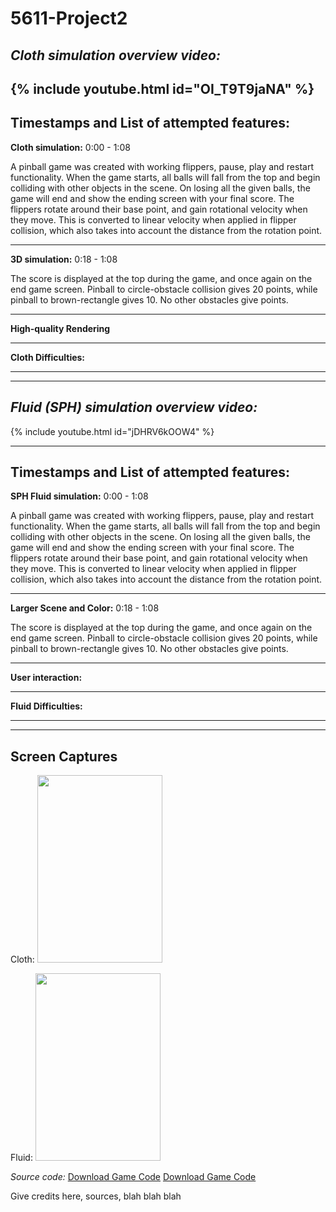 # 5611-Project2


***Cloth simulation overview video:***
---
{% include youtube.html id="OI_T9T9jaNA" %}
---

**Timestamps and List of attempted features:**
--
**Cloth simulation:** 0:00 - 1:08

A pinball game was created with working flippers, pause, play and restart functionality. When the game starts, all balls will fall from the top and begin colliding with other objects in the scene. On losing all the given balls, the game will end and show the ending screen with your final score. The flippers rotate around their base point, and gain rotational velocity when they move. This is converted to linear velocity when applied in flipper collision, which also takes into account the distance from the rotation point.

---
**3D simulation:** 0:18 - 1:08

The score is displayed at the top during the game, and once again on the end game screen. Pinball to circle-obstacle collision gives 20 points, while pinball to brown-rectangle gives 10. No other obstacles give points.

---
**High-quality Rendering**

---
**Cloth Difficulties:** 

------
-----


***Fluid (SPH) simulation overview video:***
---
{% include youtube.html id="jDHRV6kOOW4" %}

----

**Timestamps and List of attempted features:**
---
**SPH Fluid simulation:** 0:00 - 1:08

A pinball game was created with working flippers, pause, play and restart functionality. When the game starts, all balls will fall from the top and begin colliding with other objects in the scene. On losing all the given balls, the game will end and show the ending screen with your final score. The flippers rotate around their base point, and gain rotational velocity when they move. This is converted to linear velocity when applied in flipper collision, which also takes into account the distance from the rotation point.

---
**Larger Scene and Color:** 0:18 - 1:08

The score is displayed at the top during the game, and once again on the end game screen. Pinball to circle-obstacle collision gives 20 points, while pinball to brown-rectangle gives 10. No other obstacles give points.

---
**User interaction:**

---
**Fluid Difficulties:**

----
----
**Screen Captures**
-
Cloth: <img src="./docs/assets/gamestart.JPG" width="200" height="300">

Fluid: <img src="./docs/assets/gamestart.JPG" width="200" height="300">

*Source code:*
<a href= "CSCI5611_Project_1.pde" Cloth code>Download Game Code</a>
<a href= "CSCI5611_Project_1.pde" Fluid code>Download Game Code</a>

Give credits here, sources, blah blah blah



